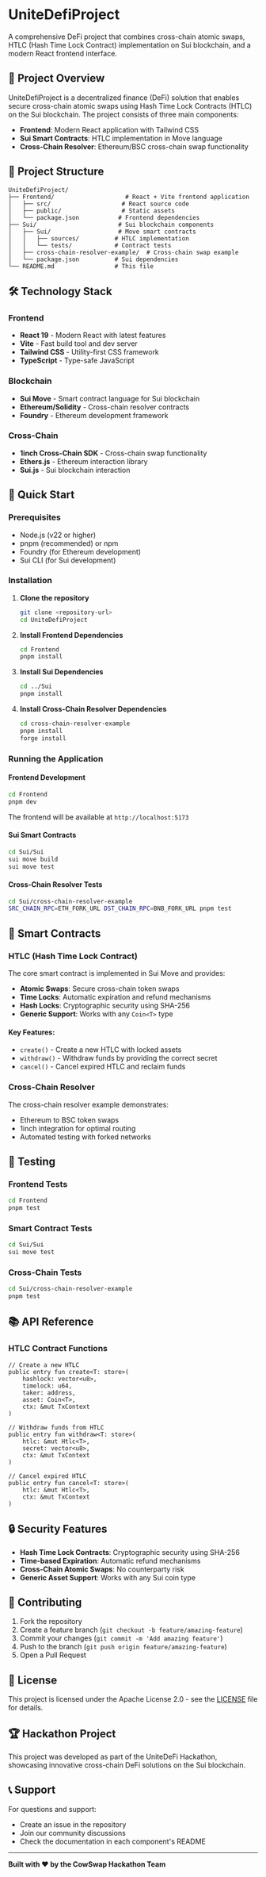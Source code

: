 # UniteDefiProject

A comprehensive DeFi project that combines cross-chain atomic swaps, HTLC (Hash Time Lock Contract) implementation on Sui blockchain, and a modern React frontend interface.

## 🚀 Project Overview

UniteDefiProject is a decentralized finance (DeFi) solution that enables secure cross-chain atomic swaps using Hash Time Lock Contracts (HTLC) on the Sui blockchain. The project consists of three main components:

- **Frontend**: Modern React application with Tailwind CSS
- **Sui Smart Contracts**: HTLC implementation in Move language
- **Cross-Chain Resolver**: Ethereum/BSC cross-chain swap functionality

## 📁 Project Structure

```
UniteDefiProject/
├── Frontend/                    # React + Vite frontend application
│   ├── src/                    # React source code
│   ├── public/                 # Static assets
│   └── package.json           # Frontend dependencies
├── Sui/                       # Sui blockchain components
│   ├── Sui/                   # Move smart contracts
│   │   ├── sources/          # HTLC implementation
│   │   └── tests/            # Contract tests
│   ├── cross-chain-resolver-example/  # Cross-chain swap example
│   └── package.json          # Sui dependencies
└── README.md                 # This file
```

## 🛠️ Technology Stack

### Frontend
- **React 19** - Modern React with latest features
- **Vite** - Fast build tool and dev server
- **Tailwind CSS** - Utility-first CSS framework
- **TypeScript** - Type-safe JavaScript

### Blockchain
- **Sui Move** - Smart contract language for Sui blockchain
- **Ethereum/Solidity** - Cross-chain resolver contracts
- **Foundry** - Ethereum development framework

### Cross-Chain
- **1inch Cross-Chain SDK** - Cross-chain swap functionality
- **Ethers.js** - Ethereum interaction library
- **Sui.js** - Sui blockchain interaction

## 🚀 Quick Start

### Prerequisites

- Node.js (v22 or higher)
- pnpm (recommended) or npm
- Foundry (for Ethereum development)
- Sui CLI (for Sui development)

### Installation

1. **Clone the repository**
   ```bash
   git clone <repository-url>
   cd UniteDefiProject
   ```

2. **Install Frontend Dependencies**
   ```bash
   cd Frontend
   pnpm install
   ```

3. **Install Sui Dependencies**
   ```bash
   cd ../Sui
   pnpm install
   ```

4. **Install Cross-Chain Resolver Dependencies**
   ```bash
   cd cross-chain-resolver-example
   pnpm install
   forge install
   ```

### Running the Application

#### Frontend Development
```bash
cd Frontend
pnpm dev
```
The frontend will be available at `http://localhost:5173`

#### Sui Smart Contracts
```bash
cd Sui/Sui
sui move build
sui move test
```

#### Cross-Chain Resolver Tests
```bash
cd Sui/cross-chain-resolver-example
SRC_CHAIN_RPC=ETH_FORK_URL DST_CHAIN_RPC=BNB_FORK_URL pnpm test
```

## 🔧 Smart Contracts

### HTLC (Hash Time Lock Contract)

The core smart contract is implemented in Sui Move and provides:

- **Atomic Swaps**: Secure cross-chain token swaps
- **Time Locks**: Automatic expiration and refund mechanisms
- **Hash Locks**: Cryptographic security using SHA-256
- **Generic Support**: Works with any `Coin<T>` type

#### Key Features:
- `create()` - Create a new HTLC with locked assets
- `withdraw()` - Withdraw funds by providing the correct secret
- `cancel()` - Cancel expired HTLC and reclaim funds

### Cross-Chain Resolver

The cross-chain resolver example demonstrates:
- Ethereum to BSC token swaps
- 1inch integration for optimal routing
- Automated testing with forked networks

## 🧪 Testing

### Frontend Tests
```bash
cd Frontend
pnpm test
```

### Smart Contract Tests
```bash
cd Sui/Sui
sui move test
```

### Cross-Chain Tests
```bash
cd Sui/cross-chain-resolver-example
pnpm test
```

## 📚 API Reference

### HTLC Contract Functions

```move
// Create a new HTLC
public entry fun create<T: store>(
    hashlock: vector<u8>,
    timelock: u64,
    taker: address,
    asset: Coin<T>,
    ctx: &mut TxContext
)

// Withdraw funds from HTLC
public entry fun withdraw<T: store>(
    htlc: &mut Htlc<T>,
    secret: vector<u8>,
    ctx: &mut TxContext
)

// Cancel expired HTLC
public entry fun cancel<T: store>(
    htlc: &mut Htlc<T>,
    ctx: &mut TxContext
)
```

## 🔒 Security Features

- **Hash Time Lock Contracts**: Cryptographic security using SHA-256
- **Time-based Expiration**: Automatic refund mechanisms
- **Cross-Chain Atomic Swaps**: No counterparty risk
- **Generic Asset Support**: Works with any Sui coin type

## 🤝 Contributing

1. Fork the repository
2. Create a feature branch (`git checkout -b feature/amazing-feature`)
3. Commit your changes (`git commit -m 'Add amazing feature'`)
4. Push to the branch (`git push origin feature/amazing-feature`)
5. Open a Pull Request

## 📄 License

This project is licensed under the Apache License 2.0 - see the [LICENSE](LICENSE) file for details.

## 🏆 Hackathon Project

This project was developed as part of the UniteDeFi Hackathon, showcasing innovative cross-chain DeFi solutions on the Sui blockchain.

## 📞 Support

For questions and support:
- Create an issue in the repository
- Join our community discussions
- Check the documentation in each component's README

---

**Built with ❤️ by the CowSwap Hackathon Team**
